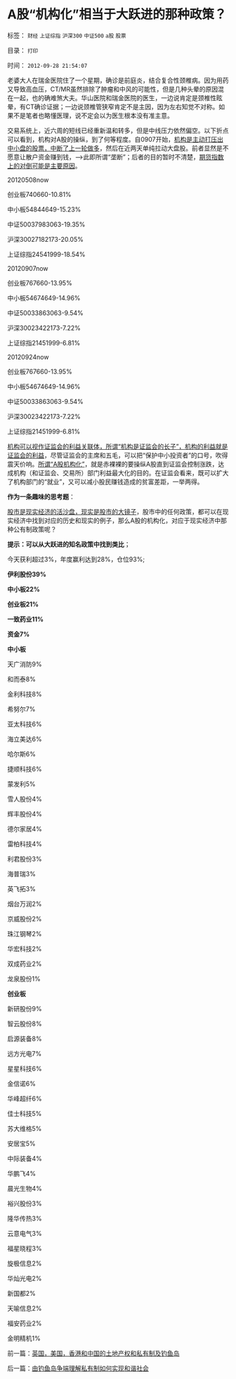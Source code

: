 # A股“机构化”相当于大跃进的那种政策？

标签： `财经` `上证综指` `沪深300` `中证500` `a股` `股票` 

目录： `打印`

时间： `2012-09-28 21:54:07`

老婆大人在瑞金医院住了一个星期，确诊是前庭炎，结合复合性颈椎病。因为用药又导致高血压，CT/MR虽然排除了肿瘤和中风的可能性，但是几种头晕的原因混在一起，也的确难煞大夫。华山医院和瑞金医院的医生，一边说肯定是颈椎性眩晕，有CT确诊证据；一边说颈椎管狭窄肯定不是主因，因为左右知觉不对称。如果不是笔者也略懂医理，说不定会以为医生根本没有准主意。

交易系统上，近六周的短线已经重新温和转多，但是中线压力依然偏空。以下折点可以看到，机构对A股的操纵，到了何等程度。自0907开始，[机构是主动打压出中小盘的股票，中断了上一轮做多](../../../2012/4/24/强盗逻辑正在制造空前的金融危机和经济危机.md)，然后在近两天单纯拉动大盘股。前者显然是不愿意让散户资金赚到钱，——>此即所谓“垄断”；后者的目的暂时不清楚，[期货指数上的对倒可能是主要原因](../../../2012/8/28/损人不利已的愚暴贱民.md)。

20120508now

创业板740660-10.81%

中小板54844649-15.23%

中证50037983063-19.35%

沪深30027182173-20.05%

上证综指24541999-18.54%

20120907now

创业板767660-13.95%

中小板54674649-14.96%

中证50033863063-9.54%

沪深30023422173-7.22%

上证综指21451999-6.81%

20120924now

创业板767660-13.95%

中小板54674649-14.96%

中证50033863063-9.54%

沪深30023422173-7.22%

上证综指21451999-6.81%

[机构可以视作证监会的利益关联体，所谓“机构是证监会的长子”，机构的利益就是证监会的利益](../../../2012/9/26/“超低利率”流动性过剩，市盈率该高，还是应该低？.md)，尽管证监会的主席和五毛，可以把“保护中小投资者”的口号，吹得震天价响。[所谓“A股机构化”](../../../2012/1/12/股市中的民主机制，西方基金和东方机构化.md)，就是赤裸裸的要操纵A股直到证监会控制涨跌，达成机构（和证监会、交易所）部门利益最大化的目的。在证监会看来，既可以扩大了机构部门的“就业”，又可以减小股民赚钱造成的贫富差距，一举两得。

**作为一条趣味的思考题**：

[股市是现实经济的活沙盘，现实是股市的大镜子](../../../2012/5/7/证监会可以“挽国企将倾之大厦”吗？.md)，股市中的任何政策，都可以在现实经济中找到对应的历史和现实的例子，那么A股的机构化，对应于现实经济中那种公有制政策呢？

**提示：可以从大跃进的知名政策中找到类比**；

今天获利超过3%，年度赢利达到28%，仓位93%;

**伊利股份39%**

**中小板22%**

**创业板21%**

**一致药业11%**

**资金7%**

**中小板**

天广消防9%

和而泰8%

金利科技8%

希努尔7%

亚太科技6%

海立美达6%

哈尔斯6%

捷顺科技6%

蒙发利5%

雪人股份4%

辉丰股份4%

德尔家居4%

雷柏科技4%

利君股份3%

海普瑞3%

英飞拓3%

烟台万润2%

京威股份2%

珠江钢琴2%

华宏科技2%

双成药业2%

龙泉股份1%

**创业板**

新研股份9%

智云股份8%

启源装备8%

远方光电7%

星星科技6%

金信诺6%

华峰超纤6%

佳士科技5%

苏大维格5%

安居宝5%

中际装备4%

华鹏飞4%

晨光生物4%

裕兴股份3%

隆华传热3%

云意电气3%

福星晓程3%

旋极信息2%

华灿光电2%

新国都2%

天喻信息2%

福安药业2%

金明精机1%



前一篇：[英国，美国，香港和中国的土地产权和私有制及钓鱼岛](../../../2012/9/28/英国，美国，香港和中国的土地产权和私有制及钓鱼岛.md)

后一篇：[由钓鱼岛争端理解私有制如何实现和谐社会](../../../2012/9/29/由钓鱼岛争端理解私有制如何实现和谐社会.md)